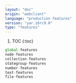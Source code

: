 ```yaml
---
layout: "doc"
origin: "webclient"
language: "production features"
version: "yar.16rc9.0"
type: "features"
---
```


1. TOC
{:toc}

```js
global-features
node-features
collection-features
stategroup-features
number-features
text-features
file-features
```
